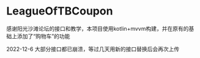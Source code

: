 # LeagueOfTBCoupon
感谢阳光沙滩论坛的接口和教学，本项目使用kotlin+mvvm构建，并在原有的基础上添加了“购物车”的功能


2022-12-6 大部分接口都已崩溃，等过几天用新的接口替换后会再次上传

